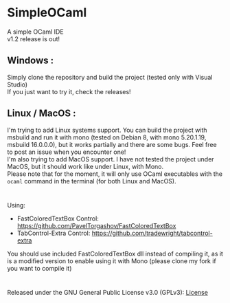 # SimpleOCaml
A simple OCaml IDE  
v1.2 release is out!  
## Windows :
Simply clone the repository and build the project (tested only with Visual Studio)  
If you just want to try it, check the releases!  
## Linux / MacOS :
I'm trying to add Linux systems support. You can build the project with msbuild and run it with mono (tested on Debian 8, with mono 5.20.1.19, msbuild 16.0.0.0), but it works partially and there are some bugs. Feel free to post an issue when you encounter one!  
I'm also trying to add MacOS support. I have not tested the project under MacOS, but it should work like under Linux, with Mono.  
Please note that for the moment, it will only use OCaml executables with the `ocaml` command in the terminal (for both Linux and MacOS).  
#
Using:  
* FastColoredTextBox Control: https://github.com/PavelTorgashov/FastColoredTextBox  
* TabControl-Extra Control: https://github.com/tradewright/tabcontrol-extra  
  
You should use included FastColoredTextBox dll instead of compiling it, as it is a modified version to enable using it with Mono (please clone my fork if you want to compile it)  
#
Released under the GNU General Public License v3.0 (GPLv3): [License](https://github.com/gmattis/simpleOcaml/blob/master/LICENSE)
